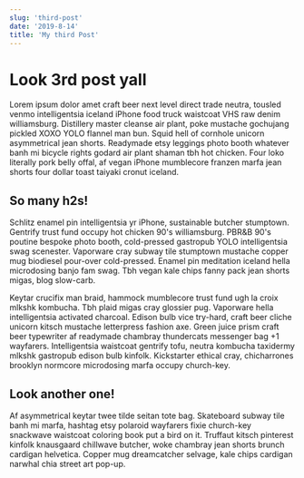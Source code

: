 ```yaml
---
slug: 'third-post'
date: '2019-8-14'
title: 'My third Post'
---
```


# Look 3rd post yall

Lorem ipsum dolor amet craft beer next level direct trade neutra, tousled venmo intelligentsia iceland iPhone food truck waistcoat VHS raw denim williamsburg. Distillery master cleanse air plant, poke mustache gochujang pickled XOXO YOLO flannel man bun. Squid hell of cornhole unicorn asymmetrical jean shorts. Readymade etsy leggings photo booth whatever banh mi bicycle rights godard air plant shaman tbh hot chicken. Four loko literally pork belly offal, af vegan iPhone mumblecore franzen marfa jean shorts four dollar toast taiyaki cronut iceland.

## So many h2s!

Schlitz enamel pin intelligentsia yr iPhone, sustainable butcher stumptown. Gentrify trust fund occupy hot chicken 90's williamsburg. PBR&B 90's poutine bespoke photo booth, cold-pressed gastropub YOLO intelligentsia swag scenester. Vaporware cray subway tile stumptown mustache copper mug biodiesel pour-over cold-pressed. Enamel pin meditation iceland hella microdosing banjo fam swag. Tbh vegan kale chips fanny pack jean shorts migas, blog slow-carb.

Keytar crucifix man braid, hammock mumblecore trust fund ugh la croix mlkshk kombucha. Tbh plaid migas cray glossier pug. Vaporware hella intelligentsia activated charcoal. Edison bulb vice try-hard, craft beer cliche unicorn kitsch mustache letterpress fashion axe. Green juice prism craft beer typewriter af readymade chambray thundercats messenger bag +1 wayfarers. Intelligentsia waistcoat gentrify tofu, neutra kombucha taxidermy mlkshk gastropub edison bulb kinfolk. Kickstarter ethical cray, chicharrones brooklyn normcore microdosing marfa occupy church-key.

## Look another one!

Af asymmetrical keytar twee tilde seitan tote bag. Skateboard subway tile banh mi marfa, hashtag etsy polaroid wayfarers fixie church-key snackwave waistcoat coloring book put a bird on it. Truffaut kitsch pinterest kinfolk knausgaard chillwave butcher, woke chambray jean shorts brunch cardigan helvetica. Copper mug dreamcatcher selvage, kale chips cardigan narwhal chia street art pop-up.
